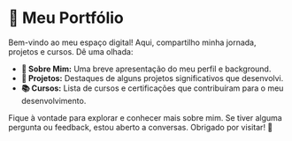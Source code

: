 # 🚀 Meu Portfólio

Bem-vindo ao meu espaço digital! Aqui, compartilho minha jornada, projetos e cursos. Dê uma olhada:

- **👤 Sobre Mim:** Uma breve apresentação do meu perfil e background.
- **🚀 Projetos:** Destaques de alguns projetos significativos que desenvolvi.
- **📚 Cursos:** Lista de cursos e certificações que contribuíram para o meu desenvolvimento.

Fique à vontade para explorar e conhecer mais sobre mim. Se tiver alguma pergunta ou feedback, estou aberto a conversas. Obrigado por visitar! 🌟
